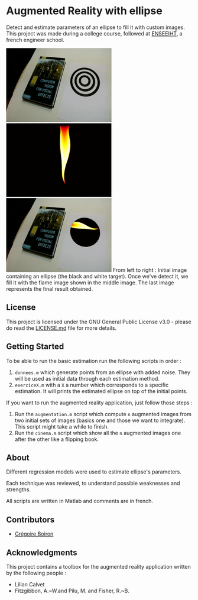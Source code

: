 # Augmented Reality with ellipse
Detect and estimate parameters of an ellipse to fill it with custom images. This project was made during a college
course, followed at [ENSEEIHT](http://www.enseeiht.fr/fr/index.html), a french engineer school.

<img  width="285px" height="200px" src="https://github.com/Graygzou/Augmented-Reality-with-ellipse/blob/master/images/initialImage.jpg"> <img width="285px" height="200px" src="https://github.com/Graygzou/Augmented-Reality-with-ellipse/blob/master/images/flame.jpg">
<img width="285px" height="200px" src="https://github.com/Graygzou/Augmented-Reality-with-ellipse/blob/master/images/finalResult.png">
From left to right : Initial image containing an ellipse (the black and white target). Once we've detect it, we fill it with the flame image shown in the middle image. The last image represents the final result obtained. 

## License
This project is licensed under the GNU General Public License v3.0 - please do read the [LICENSE.md](https://github.com/Graygzou/Augmented-Reality-with-ellipse/blob/master/LICENSE) file for more details.

## Getting Started
To be able to run the basic estimation run the following scripts in order :
1. `donnees.m` which generate points from an ellipse with added noise. They will be used as initial data through each estimation method.
2. `exerciceX.m` with a `X` a number which corresponds to a specific estimation. It will prints the estimated ellipse on top of the initial points.

If you want to run the augmented reality application, just follow those steps :
1. Run the `augmentation.m` script which compute `n` augmented images from two initial sets of images (basics one and those we want to integrate). This script might take a while to finish.
1. Run the `cinema.m` script which show all the `n` augmented images one after the other like a flipping book.

## About
Different regression models were used to estimate ellipse's parameters.

Each technique was reviewed, to understand possible weaknesses and strengths.

All scripts are written in Matlab and comments are in french.

## Contributors
* [Grégoire Boiron](https://github.com/Graygzou)

## Acknowledgments
This project contains a toolbox for the augmented reality application written by the following people :
* Lilian Calvet
* Fitzgibbon, A.~W.and Pilu, M. and Fisher, R.~B.
